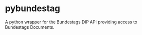 # pybundestag
A python wrapper for the Bundestags DIP API providing access to Bundestags Documents.
